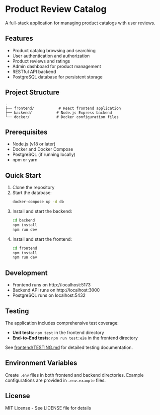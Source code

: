 # Product Review Catalog

A full-stack application for managing product catalogs with user reviews.

## Features

- Product catalog browsing and searching
- User authentication and authorization
- Product reviews and ratings
- Admin dashboard for product management
- RESTful API backend
- PostgreSQL database for persistent storage

## Project Structure

```
.
├── frontend/           # React frontend application
├── backend/           # Node.js Express backend
└── docker/            # Docker configuration files
```

## Prerequisites

- Node.js (v18 or later)
- Docker and Docker Compose
- PostgreSQL (if running locally)
- npm or yarn

## Quick Start

1. Clone the repository
2. Start the database:
   ```bash
   docker-compose up -d db
   ```
3. Install and start the backend:
   ```bash
   cd backend
   npm install
   npm run dev
   ```
4. Install and start the frontend:
   ```bash
   cd frontend
   npm install
   npm run dev
   ```

## Development

- Frontend runs on http://localhost:5173
- Backend API runs on http://localhost:3000
- PostgreSQL runs on localhost:5432

## Testing

The application includes comprehensive test coverage:

- **Unit tests**: `npm test` in the frontend directory
- **End-to-End tests**: `npm run test:e2e` in the frontend directory

See [frontend/TESTING.md](frontend/TESTING.md) for detailed testing documentation.

## Environment Variables

Create `.env` files in both frontend and backend directories. Example configurations are provided in `.env.example` files.

## License

MIT License - See LICENSE file for details
